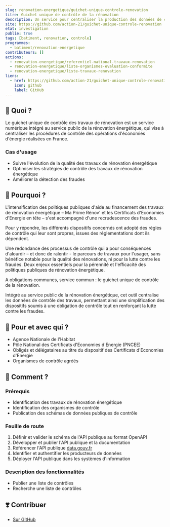 ```yaml
---
slug: renovation-energetique/guichet-unique-controle-renovation
titre: Guichet unique de contrôle de la rénovation
description: Un service pour centraliser la production des données de contrôle des travaux de rénovation.
site: https://github.com/action-21/guichet-unique-controle-renovation
etat: investigation
publie: true
tags: [batiment, renovation, controle]
programmes:
  - batiment/renovation-energetique
contributeurs: []
actions:
  - renovation-energetique/referentiel-national-travaux-renovation
  - renovation-energetique/liste-organismes-evaluation-conformite
  - renovation-energetique/liste-travaux-renovation
liens:
  - href: https://github.com/action-21/guichet-unique-controle-renovation
    icon: github
    label: GitHub
---
```


## 🎯 Quoi ?

Le guichet unique de contrôle des travaux de rénovation est un service numérique intégré au service public de la rénovation énergétique, qui vise à centraliser les procédures de contrôle des opérations d'économies d'énergie réalisées en France.

### Cas d'usage

- Suivre l'évolution de la qualité des travaux de rénovation énergétique
- Optimiser les stratégies de contrôle des travaux de rénovation énergétique
- Améliorer la détection des fraudes

## 💬 Pourquoi ?

L'intensification des politiques publiques d'aide au financement des travaux de rénovation énergétique – Ma Prime Rénov' et les Certificats d'Economies d'Energie en tête – s'est accompagné d'une recrudescence des fraudes.

Pour y répondre, les différents dispositifs concernés ont adopté des règles de contrôle qui leur sont propres, issues des réglementations dont ils dépendent.

Une redondance des processus de contrôle qui a pour conséquences d'alourdir – et donc de ralentir - le parcours de travaux pour l'usager, sans bénéfice notable pour la qualité des rénovations, ni pour la lutte contre les fraudes. Deux enjeux essentiels pour la pérennité et l'efficacité des politiques publiques de rénovation énergétique.

A obligations communes, service commun : le guichet unique de contrôle de la rénovation.

Intégré au service public de la rénovation énergétique, cet outil centralise les données de contrôle des travaux, permettant ainsi une simplification des dispositifs soumis à une obligation de contrôle tout en renforçant la lutte contre les fraudes.

## 🤝 Pour et avec qui ?

- Agence Nationale de l'Habitat
- Pôle National des Certificats d'Economies d'Energie (PNCEE)
- Obligés et délégataires au titre du dispositif des Certificats d'Economies d'Energie
- Organismes de contrôle agréés

## 🚀 Comment ?

### Prérequis

- Identification des travaux de rénovation énergétique
- Identification des organismes de contrôle
- Publication des schémas de données publiques de contrôle

### Feuille de route

1. Définir et valider le schéma de l'API publique au format OpenAPI
2. Développer et publier l'API publique et la documentation
3. Référencer l'API publique [data.gouv.fr](https://data.gouv.fr/)
4. Identifier et authentifier les producteurs de données
5. Déployer l'API publique dans les systèmes d'information

### Description des fonctionnalités

- Publier une liste de contrôles
- Recherche une liste de contrôles

## ❣️ Contribuer

- [Sur GitHub](https://github.com/action-21/guichet-unique-controle-renovation)
